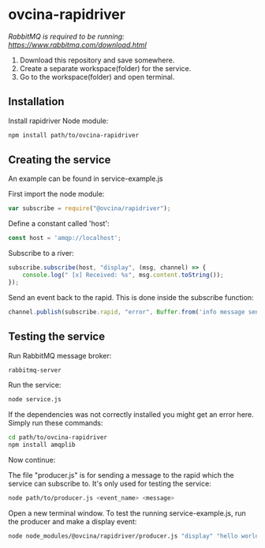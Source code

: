 # ovcina-rapidriver

*RabbitMQ is required to be running: https://www.rabbitmq.com/download.html*

1. Download this repository and save somewhere.
2. Create a separate workspace(folder) for the service.
3. Go to the workspace(folder) and open terminal.

## Installation

Install rapidriver Node module:
```bash
npm install path/to/ovcina-rapidriver
```

## Creating the service
An example can be found in service-example.js

First import the node module: 
```javascript
var subscribe = require("@ovcina/rapidriver");
```

Define a constant called 'host':
```javascript
const host = 'amqp://localhost';
```

Subscribe to a river: 
```javascript
subscribe.subscribe(host, "display", (msg, channel) => {
    console.log(" [x] Received: %s", msg.content.toString());
});
```

Send an event back to the rapid. This is done inside the subscribe function:
```javascript
channel.publish(subscribe.rapid, "error", Buffer.from('info message sent'));
```

## Testing the service
Run RabbitMQ message broker:
```bash
rabbitmq-server
```

Run the service:
```bash
node service.js
```

If the dependencies was not correctly installed you might get an error here. Simply run these commands:
```bash
cd path/to/ovcina-rapidriver
npm install amqplib
```
Now continue:

The file "producer.js" is for sending a message to the rapid which the service can subscribe to.
It's only used for testing the service:
```bash
node path/to/producer.js <event_name> <message>
```

Open a new terminal window.
To test the running service-example.js, run the producer and make a display event:
```bash
node node_modules/@ovcina/rapidriver/producer.js "display" "hello world"
```


